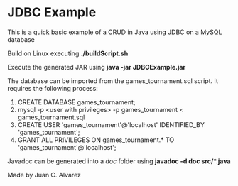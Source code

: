 # JDBC Example

This is a quick basic example of a CRUD in Java using JDBC on a MySQL database

Build on Linux executing **./buildScript.sh**

Execute the generated JAR using **java -jar JDBCExample.jar**

The database can be imported from the games\_tournament.sql script. It requires the following process:

1. CREATE DATABASE games\_tournament;
2. mysql -p \<user with privileges\> -p games\_tournament < games\_tournament.sql
3. CREATE USER 'games\_tournament'@'localhost' IDENTIFIED\_BY 'games\_tournament';
4. GRANT ALL PRIVILEGES ON games\_tournament.* TO 'games_tournament'@'localhost';


Javadoc can be generated into a _doc_ folder using **javadoc -d doc src/\*.java**

Made by Juan C. Alvarez
